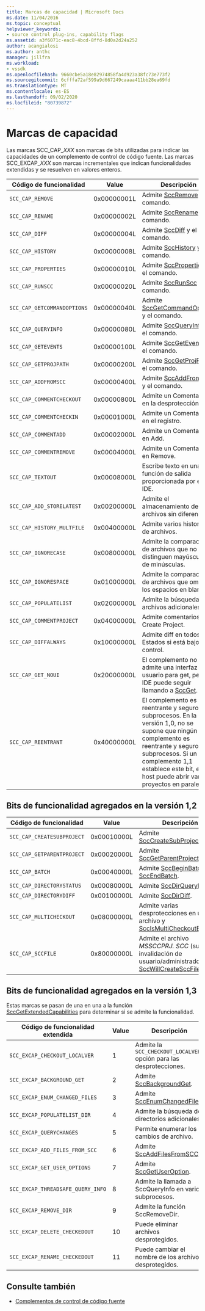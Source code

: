```yaml
---
title: Marcas de capacidad | Microsoft Docs
ms.date: 11/04/2016
ms.topic: conceptual
helpviewer_keywords:
- source control plug-ins, capability flags
ms.assetid: a3f6071c-eac8-4bcd-8ffd-8d0a2d24a252
author: acangialosi
ms.author: anthc
manager: jillfra
ms.workload:
- vssdk
ms.openlocfilehash: 9660cbe5a18e82974858fa4d923a38fc73e773f2
ms.sourcegitcommit: 6cfffa72af599a9d667249caaaa411bb28ea69fd
ms.translationtype: MT
ms.contentlocale: es-ES
ms.lasthandoff: 09/02/2020
ms.locfileid: "80739872"
---
```

# <a name="capability-flags"></a>Marcas de capacidad
Las marcas SCC_CAP_*XXX* son marcas de bits utilizadas para indicar las capacidades de un complemento de control de código fuente. Las marcas SCC_EXCAP_*XXX* son marcas incrementales que indican funcionalidades extendidas y se resuelven en valores enteros.

|Código de funcionalidad|Value|Descripción|
|---------------------|-----------|-----------------|
|`SCC_CAP_REMOVE`|0x00000001L|Admite [SccRemove](../extensibility/sccremove-function.md) y el comando.|
|`SCC_CAP_RENAME`|0x00000002L|Admite [SccRename](../extensibility/sccrename-function.md) y el comando.|
|`SCC_CAP_DIFF`|0x00000004L|Admite [SccDiff](../extensibility/sccdiff-function.md) y el comando.|
|`SCC_CAP_HISTORY`|0x00000008L|Admite [SccHistory](../extensibility/scchistory-function.md) y el comando.|
|`SCC_CAP_PROPERTIES`|0x00000010L|Admite [SccProperties](../extensibility/sccproperties-function.md) y el comando.|
|`SCC_CAP_RUNSCC`|0x00000020L|Admite [SccRunScc](../extensibility/sccrunscc-function.md) y el comando.|
|`SCC_CAP_GETCOMMANDOPTIONS`|0x00000040L|Admite [SccGetCommandOptions](../extensibility/sccgetcommandoptions-function.md) y el comando.|
|`SCC_CAP_QUERYINFO`|0x00000080L|Admite [SccQueryInfo](../extensibility/sccqueryinfo-function.md) y el comando.|
|`SCC_CAP_GETEVENTS`|0x00000100L|Admite [SccGetEvents](../extensibility/sccgetevents-function.md) y el comando.|
|`SCC_CAP_GETPROJPATH`|0x00000200L|Admite [SccGetProjPath](../extensibility/sccgetprojpath-function.md) y el comando.|
|`SCC_CAP_ADDFROMSCC`|0x00000400L|Admite [SccAddFromScc](../extensibility/sccaddfromscc-function.md) y el comando.|
|`SCC_CAP_COMMENTCHECKOUT`|0x00000800L|Admite un Comentario en la desprotección.|
|`SCC_CAP_COMMENTCHECKIN`|0x00001000L|Admite un Comentario en el registro.|
|`SCC_CAP_COMMENTADD`|0x00002000L|Admite un Comentario en Add.|
|`SCC_CAP_COMMENTREMOVE`|0x00004000L|Admite un Comentario en Remove.|
|`SCC_CAP_TEXTOUT`|0x00008000L|Escribe texto en una función de salida proporcionada por el IDE.|
|`SCC_CAP_ADD_STORELATEST`|0x00200000L|Admite el almacenamiento de archivos sin diferencias.|
|`SCC_CAP_HISTORY_MULTFILE`|0x00400000L|Admite varios historiales de archivos.|
|`SCC_CAP_IGNORECASE`|0x00800000L|Admite la comparación de archivos que no distinguen mayúsculas de minúsculas.|
|`SCC_CAP_IGNORESPACE`|0x01000000L|Admite la comparación de archivos que omite los espacios en blanco.|
|`SCC_CAP_POPULATELIST`|0x02000000L|Admite la búsqueda de archivos adicionales.|
|`SCC_CAP_COMMENTPROJECT`|0x04000000L|Admite comentarios en Create Project.|
|`SCC_CAP_DIFFALWAYS`|0x10000000L|Admite diff en todos los Estados si está bajo control.|
|`SCC_CAP_GET_NOUI`|0x20000000L|El complemento no admite una interfaz de usuario para get, pero el IDE puede seguir llamando a [SccGet](../extensibility/sccget-function.md).|
|`SCC_CAP_REENTRANT`|0x40000000L|El complemento es reentrante y seguro para subprocesos. En la versión 1,0, no se supone que ningún complemento es reentrante y seguro para subprocesos. Si un complemento 1,1 establece este bit, el host puede abrir varios proyectos en paralelo.|

## <a name="capability-bits-added-in-version-12"></a>Bits de funcionalidad agregados en la versión 1,2

|Código de funcionalidad|Value|Descripción|
|---------------------|-----------|-----------------|
|`SCC_CAP_CREATESUBPROJECT`|0x00010000L|Admite [SccCreateSubProject](../extensibility/scccreatesubproject-function.md).|
|`SCC_CAP_GETPARENTPROJECT`|0x00020000L|Admite [SccGetParentProjectPath](../extensibility/sccgetparentprojectpath-function.md).|
|`SCC_CAP_BATCH`|0x00040000L|Admite [SccBeginBatch](../extensibility/sccbeginbatch-function.md) y [SccEndBatch](../extensibility/sccendbatch-function.md).|
|`SCC_CAP_DIRECTORYSTATUS`|0x00080000L|Admite [SccDirQueryInfo](../extensibility/sccdirqueryinfo-function.md).|
|`SCC_CAP_DIRECTORYDIFF`|0x00100000L|Admite [SccDirDiff](../extensibility/sccdirdiff-function.md).|
|`SCC_CAP_MULTICHECKOUT`|0x08000000L|Admite varias desprotecciones en un archivo y [SccIsMultiCheckoutEnabled](../extensibility/sccismulticheckoutenabled-function.md).|
|`SCC_CAP_SCCFILE`|0x80000000L|Admite el archivo *MSSCCPRJ. SCC* (sujeto a invalidación de usuario/administrador) y [SccWillCreateSccFile](../extensibility/sccwillcreatesccfile-function.md).|

## <a name="capability-bits-added-in-version-13"></a>Bits de funcionalidad agregados en la versión 1,3
 Estas marcas se pasan de una en una a la función [SccGetExtendedCapabilities](../extensibility/sccgetextendedcapabilities-function.md) para determinar si se admite la funcionalidad.

|Código de funcionalidad extendida|Value|Descripción|
|------------------------------|-----------|-----------------|
|`SCC_EXCAP_CHECKOUT_LOCALVER`|1|Admite la `SCC_CHECKOUT_LOCALVER` opción para las desprotecciones.|
|`SCC_EXCAP_BACKGROUND_GET`|2|Admite [SccBackgroundGet](../extensibility/sccbackgroundget-function.md).|
|`SCC_EXCAP_ENUM_CHANGED_FILES`|3|Admite [SccEnumChangedFiles](../extensibility/sccenumchangedfiles-function.md).|
|`SCC_EXCAP_POPULATELIST_DIR`|4|Admite la búsqueda de directorios adicionales.|
|`SCC_EXCAP_QUERYCHANGES`|5|Permite enumerar los cambios de archivo.|
|`SCC_EXCAP_ADD_FILES_FROM_SCC`|6|Admite [SccAddFilesFromSCC](../extensibility/sccaddfilesfromscc-function.md).|
|`SCC_EXCAP_GET_USER_OPTIONS`|7|Admite [SccGetUserOption](../extensibility/sccgetuseroption-function.md).|
|`SCC_EXCAP_THREADSAFE_QUERY_INFO`|8|Admite la llamada a SccQueryInfo en varios subprocesos.|
|`SCC_EXCAP_REMOVE_DIR`|9|Admite la función SccRemoveDir.|
|`SCC_EXCAP_DELETE_CHECKEDOUT`|10|Puede eliminar archivos desprotegidos.|
|`SCC_EXCAP_RENAME_CHECKEDOUT`|11|Puede cambiar el nombre de los archivos desprotegidos.|

## <a name="see-also"></a>Consulte también
- [Complementos de control de código fuente](../extensibility/source-control-plug-ins.md)
